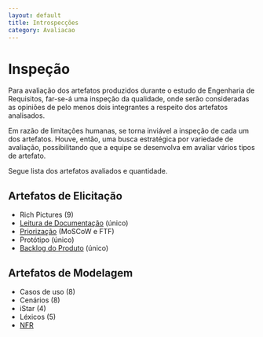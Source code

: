 ```yaml
---
layout: default
title: Introspecções
category: Avaliacao
---
```


# Inspeção

Para avaliação dos artefatos produzidos durante o estudo de Engenharia de Requisitos, far-se-á uma inspeção da qualidade, onde serão consideradas as opiniões de pelo menos dois integrantes a respeito dos artefatos analisados.

Em razão de limitações humanas, se torna inviável a inspeção de cada um dos artefatos. Houve, então, uma busca estratégica por variedade de avaliação, possibilitando que a equipe se desenvolva em avaliar vários tipos de artefato.

Segue lista dos artefatos avaliados e quantidade.

## Artefatos de Elicitação

- Rich Pictures (9)
- [Leitura de Documentação](inspec_leitura.html) (único)
- [Priorização](inspec_priorizacao.html) (MoSCoW e FTF)
- Protótipo (único)
- [Backlog do Produto](inspec_backlog.html) (único)

## Artefatos de Modelagem

- Casos de uso (8)
- Cenários (8)
- iStar (4)
- Léxicos (5)
- [NFR](inspec_nfr.html)  
